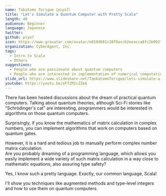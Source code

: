 ```yaml
---
name: Takatomo Torigoe（piyo7）
title: "Let's Simulate a Quantum Computer with Pretty Scala"
length: 40
audience: Beginner
language: Japanese
twitter:
github: piyo7
icon: https://www.gravatar.com/avatar/e650d601c28f8accb2eeacca8fc2b092?s=200
organization: CyberAgent, Inc.
tags:
  - Intro to Scala
  - Others
suggestions:
  - People who are passionate about quantum computers
  - People who are interested in implementation of numerical computation
slide_url: https://www.slideshare.net/TaokatomoTorigoe/lets-simulate-a-quantum-computer-with-pretty-scala
youtube: https://youtu.be/eFT2MIcZZeA
---
```

There has been heated discussions about the dream of practical quantum computers.
Talking about quantum theories, although Sci-Fi stories like "Schrödinger's cat" are interesting,
programmers would be interested in algorithms on those quantum computers. 

Surprisingly, if you know the mathematics of matrix calculation in complex numbers, 
you can implement algorithms that work on computers based on quantum gates.  

However, it is a hard and tedious job to manually perform complex number matrix calculation.   
Are you probably dreaming of a programming language, which allows you easily implement a wide variety of such matrix calculation 
in a way close to mathematic equations, also assuring type safety?  

Yes, I know such a pretty language. Exactly, our common language, Scala!

I'll show you techniques like augmented methods and type-level integers and how to use them on quantum computers. 
